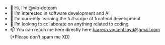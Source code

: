 - 👋 Hi, I’m @vlb-dotcom
- 👀 I’m interested in software development and AI
- 🌱 I’m currently learning the full scope of frontend development
- 💞️ I’m looking to collaborate on anything related to coding
- 📫 You can reach me here directly here barrera.vincentlloyd@gmail.com (*Please don't spam me XD)

<!---
vlb-dotcom/vlb-dotcom is a ✨ special ✨ repository because its `README.md` (this file) appears on your GitHub profile.
You can click the Preview link to take a look at your changes.
--->
